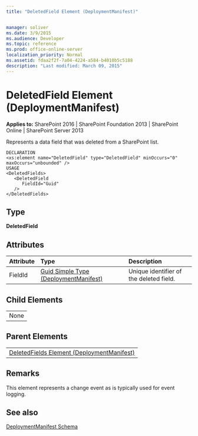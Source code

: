 ```yaml
---
title: "DeletedField Element (DeploymentManifest)"


manager: soliver
ms.date: 3/9/2015
ms.audience: Developer
ms.topic: reference
ms.prod: office-online-server
localization_priority: Normal
ms.assetid: fdaa2f2f-7a04-4224-a584-b4010b5c5188
description: "Last modified: March 09, 2015"
---
```


# DeletedField Element (DeploymentManifest)

 
  
 **Applies to:** SharePoint 2016 | SharePoint Foundation 2013 | SharePoint Online | SharePoint Server 2013 
  
Represents a data field that was deleted from a SharePoint list.
  
```
DECLARATION
<xs:element name="DeletedField" type="DeletedField" minOccurs="0" maxOccurs="unbounded" />
USAGE
<DeletedFields>
   <DeletedField
      FieldId="Guid"
   />
</DeletedFields>

```

## Type

 **DeletedField**
  
## Attributes

|**Attribute**|**Type**|**Description**|
|:-----|:-----|:-----|
|FieldId  <br/> |[Guid Simple Type (DeploymentManifest)](guid-simple-type-deploymentmanifest.md) <br/> |Unique identifier of the deleted field.  <br/> |
   
## Child Elements

||
|:-----|
|None |
   
## Parent Elements

||
|:-----|
|[DeletedFields Element (DeploymentManifest)](deletedfields-element-deploymentmanifest.md)|
   
## Remarks

This element represents a change event as is typically used for event logging.
  
## See also



[DeploymentManifest Schema](deploymentmanifest-schema.md)

